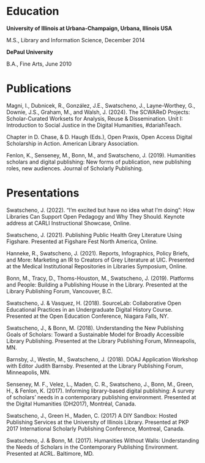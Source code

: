 # Education
**University of Illinois at Urbana-Champaign, Urbana, Illinois USA**

M.S., Library and Information Science, December 2014
 
**DePaul University**

B.A., Fine Arts, June 2010
 
# Publications

Magni, I., Dubnicek, R., González, J.E., Swatscheno, J., Layne-Worthey, G., Downie, J.S., Graham, M., and Walsh, J. (2024). The SCWAReD Projects: Scholar-Curated Worksets for Analysis, Reuse & Dissemination. Unit I: Introduction to Social Justice in the Digital Humanities, #dariahTeach.

Chapter in  D. Chase, & D. Haugh (Eds.), Open Praxis, Open Access Digital Scholarship in Action. American Library Association.

Fenlon, K., Senseney, M., Bonn, M., and Swatscheno, J. (2019). Humanities scholars and digital publishing: New forms of publication, new publishing roles, new audiences. Journal of Scholarly Publishing.

# Presentations

Swatscheno, J. (2022). “I’m excited but have no idea what I’m doing”: How Libraries Can Support Open Pedagogy and Why They Should. Keynote address at CARLI Instructional Showcase, Online.

Swatscheno, J. (2021). Publishing Public Health Grey Literature Using Figshare. Presented at Figshare Fest North America, Online.

Hanneke, R., Swatscheno, J. (2021). Reports, Infographics, Policy Briefs, and More: Marketing an IR to Creators of Grey Literature at UIC. Presented at the Medical Institutional Repositories in Libraries Symposium, Online.

Bonn, M., Tracy, D., Thoms-Houston, M., Swatscheno, J. (2019). Platforms and People: Building a Publishing House in the Library. Presented at the Library Publishing Forum, Vancouver, B.C.

Swatscheno, J. & Vasquez, H. (2018). SourceLab: Collaborative Open Educational Practices in an Undergraduate Digital History Course. Presented at the Open Education Conference, Niagara Falls, NY.

Swatscheno, J., & Bonn, M. (2018). Understanding the New Publishing Goals of Scholars: Toward a Sustainable Model for Broadly Accessible Library Publishing. Presented at the Library Publishing Forum, Minneapolis, MN.

Barnsby, J., Westin, M., Swatscheno, J. (2018). DOAJ Application Workshop with Editor Judith Barnsby. Presented at the Library Publishing Forum, Minneapolis, MN.

Senseney, M. F., Velez, L., Maden, C. R., Swatscheno, J., Bonn, M., Green, H., & Fenlon, K.
(2017). Informing library-based digital publishing: A survey of scholars’ needs in a
contemporary publishing environment. Presented at the Digital Humanities (DH2017),
Montréal, Canada.

Swatscheno, J., Green H., Maden, C. (2017) A DIY Sandbox: Hosted Publishing Services at the University of Illinois Library. Presented at PKP 2017 International Scholarly Publishing Conference, Montreal, Canada.

Swatscheno, J. & Bonn, M. (2017). Humanities Without Walls: Understanding the Needs of Scholars in the Contemporary Publishing Environment. Presented at ACRL. Baltimore, MD.
